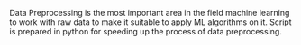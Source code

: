 Data Preprocessing is the most important area in the field machine learning to work with raw data to make it suitable to apply ML algorithms on it. 
Script is prepared in python for speeding up the process of data preprocessing.
